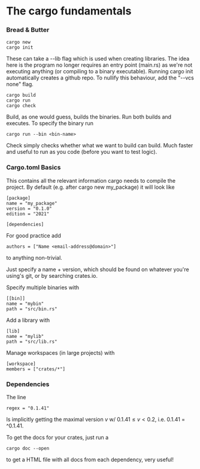 # The cargo fundamentals

### Bread & Butter

```
cargo new 
cargo init
```

These can take a --lib flag which is used when creating libraries. The idea here is the program no longer requires an entry point (main.rs) as we're not executing anything (or compiling to a binary executable). Running cargo init automatically creates a github repo. To nullify this behaviour, add the "--vcs none" flag. 

```
cargo build
cargo run
cargo check
```

Build, as one would guess, builds the binaries. Run both builds and executes. 
To specify the binary run 

```
cargo run --bin <bin-name>
```
Check simply checks whether what we want to build can build. Much faster and useful to run as you code (before you want to test logic). 

### Cargo.toml Basics

This contains all the relevant information cargo needs to compile the project. By default (e.g. after cargo new my_package) it will look like 

```
[package]
name = "my_package"
version = "0.1.0"
edition = "2021"

[dependencies]
```

For good practice add 

```
authors = ["Name <email-address@domain>"]
```

to anything non-trivial. 


Just specify a name + version, which should be found on whatever you're using's git, or by searching crates.io. 

Specify multiple binaries with 

```
[[bin]]
name = "mybin"
path = "src/bin.rs"
```

Add a library with 

```
[lib]
name = "mylib"
path = "src/lib.rs"
```

Manage workspaces (in large projects) with 

```
[workspace]
members = ["crates/*"]
```

### Dependencies

The line 

```
regex = "0.1.41"
```

Is implicitly getting the maximal version $v$ w/ $0.1.41 \leq v < 0.2$, i.e. 0.1.41 = ^0.1.41. 

To get the docs for your crates, just run a 

```
cargo doc --open
```

to get a HTML file with all docs from each dependency, very useful! 